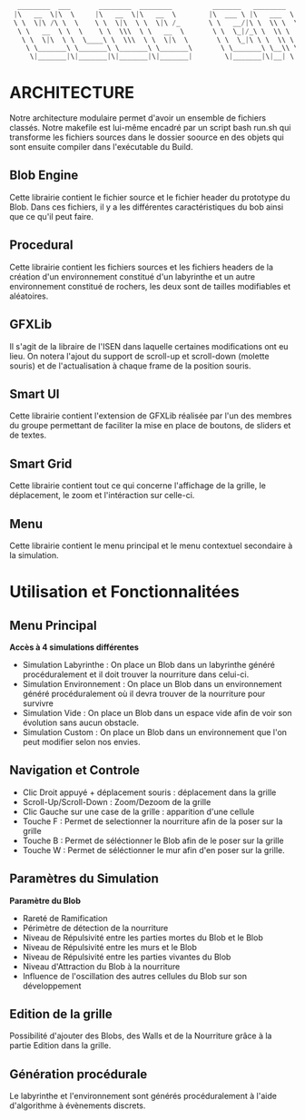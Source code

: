 ```rs
  ________  ___       ________  ________          _______   ________   ________  ___  ________   _______      
 |\   __  \|\  \     |\   __  \|\   __  \        |\  ___ \ |\   ___  \|\   ____\|\  \|\   ___  \|\  ___ \     
 \ \  \|\ /\ \  \    \ \  \|\  \ \  \|\ /_       \ \   __/|\ \  \\ \  \ \  \___|\ \  \ \  \\ \  \ \   __/|    
  \ \   __  \ \  \    \ \  \\\  \ \   __  \       \ \  \_|/_\ \  \\ \  \ \  \  __\ \  \ \  \\ \  \ \  \_|/__  
   \ \  \|\  \ \  \____\ \  \\\  \ \  \|\  \       \ \  \_|\ \ \  \\ \  \ \  \|\  \ \  \ \  \\ \  \ \  \_|\ \ 
    \ \_______\ \_______\ \_______\ \_______\       \ \_______\ \__\\ \__\ \_______\ \__\ \__\\ \__\ \_______\
     \|_______|\|_______|\|_______|\|_______|        \|_______|\|__| \|__|\|_______|\|__|\|__| \|__|\|_______|
```


# ARCHITECTURE

Notre architecture modulaire permet d'avoir un ensemble de fichiers classés. Notre makefile est lui-même encadré par un script bash run.sh qui transforme les fichiers sources dans le dossier soource en des objets qui sont ensuite compiler dans l'exécutable du Build.

## Blob Engine

Cette librairie contient le fichier source et le fichier header du prototype du Blob. Dans ces fichiers, il y a les différentes caractéristiques du bob ainsi que ce qu'il peut faire.

## Procedural

Cette librairie  contient les fichiers sources et les fichiers headers de la création d'un environnement constitué d'un labyrinthe et un autre environnement constitué de rochers, les deux sont de tailles modifiables et aléatoires.

## GFXLib

Il s'agit de la libraire de l'ISEN dans laquelle certaines modifications ont eu lieu. On notera l'ajout du support de scroll-up et scroll-down (molette souris) et de l'actualisation à chaque frame de la position souris.

## Smart UI

Cette librairie contient l'extension de GFXLib réalisée par l'un des membres du groupe permettant de faciliter la mise en place de boutons, de sliders et de textes.


## Smart Grid

Cette librairie contient tout ce qui concerne l'affichage de la grille, le déplacement, le zoom et l'intéraction sur celle-ci.

## Menu

Cette librairie contient le menu principal et le menu contextuel secondaire à la simulation.

# Utilisation et Fonctionnalitées

## Menu Principal

**Accès à 4 simulations différentes**
- Simulation Labyrinthe : On place un Blob dans un labyrinthe généré procéduralement et il doit trouver la nourriture dans celui-ci.
- Simulation Environnement : On place un Blob dans un environnement généré procéduralement où il devra trouver de la nourriture pour survivre
- Simulation Vide : On place un Blob dans un espace vide afin de voir son évolution sans aucun obstacle.
- Simulation Custom : On place un Blob dans un environnement que l'on peut modifier selon nos envies.


## Navigation et Controle

- Clic Droit appuyé + déplacement souris : déplacement dans la grille
- Scroll-Up/Scroll-Down : Zoom/Dezoom de la grille
- Clic Gauche sur une case de la grille : apparition d'une cellule
- Touche F : Permet de selectionner la nourriture afin de la poser sur la grille
- Touche B : Permet de séléctionner le Blob afin de le poser sur la grille
- Touche W : Permet de séléctionner le mur afin d'en poser sur la grille.


## Paramètres du Simulation

**Paramètre du Blob**
- Rareté de Ramification
- Périmètre de détection de la nourriture
- Niveau de Répulsivité entre les parties mortes du Blob et le Blob
- Niveau de Répulsivité entre les murs et le Blob
- Niveau de Répulsivité entre les parties vivantes du Blob
- Niveau d'Attraction du Blob à la nourriture
- Influence de l'oscillation des autres cellules du Blob sur son développement

## Edition de la grille

Possibilité d'ajouter des Blobs, des Walls et de la Nourriture grâce à la partie Edition dans la grille.


## Génération procédurale

Le labyrinthe et l'environnement sont générés procéduralement à l'aide d'algorithme à évènements discrets.